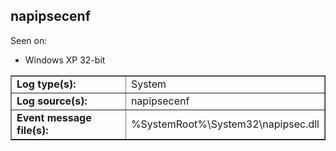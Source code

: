 ## napipsecenf

Seen on:
* Windows XP 32-bit

<table border="1" class="docutils">
  <tbody>
    <tr>
      <td><b>Log type(s):</b></td>
      <td>System</td>
    </tr>
    <tr>
      <td><b>Log source(s):</b></td>
      <td>napipsecenf</td>
    </tr>
    <tr>
      <td><b>Event message file(s):</b></td>
      <td>%SystemRoot%\System32\napipsec.dll</td>
    </tr>
  </tbody>
</table>

&nbsp;

